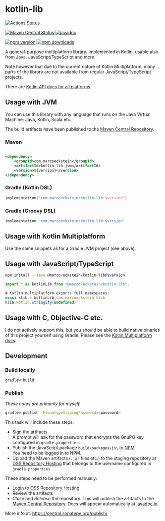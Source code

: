 # kotlin-lib

[![Actions Status](
https://github.com/marco-eckstein/kotlin-lib/workflows/Java%20CI%20with%20Gradle/badge.svg
)](
https://github.com/marco-eckstein/kotlin-lib/actions?query=workflow%3A"Java+CI+with+Gradle"
)

[![Maven Central Status](
https://maven-badges.herokuapp.com/maven-central/com.marcoeckstein/kotlin-lib/badge.svg
)](
https://search.maven.org/search?q=g:com.marcoeckstein%20a:kotlin-lib*
)
[![javadoc](
https://javadoc.io/badge2/com.marcoeckstein/kotlin-lib/javadoc.svg
)](
https://javadoc.io/doc/com.marcoeckstein/kotlin-lib
)

[![npm version](https://badge.fury.io/js/%40marco-eckstein%2Fkotlin-lib.svg)](
https://badge.fury.io/js/%40marco-eckstein%2Fkotlin-lib
)
[![npm downloads](https://img.shields.io/npm/dt/@marco-eckstein/kotlin-lib.svg)](
https://npm-stat.com/charts.html?package=%40marco-eckstein%2Fkotlin-lib&from=2022-12-20
)

A general-purpose multiplatform library. Implemented in Kotlin, usable also from Java, JavaScript/TypeScript
and more.

Note however that due to the current nature of Kotlin Multiplatform, many parts of the library are not
available from regular JavaScript/TypeScript projects.

There are [Kotlin API docs for all platforms](https://javadoc.io/doc/com.marcoeckstein/kotlin-lib).

## Usage with JVM

You can use this library with any language that runs on the Java Virtual Machine: Java, Kotlin, Scala etc.

The build artifacts have been published to the
[Maven Central Repository](https://search.maven.org/search?q=g:com.marcoeckstein%20a:kotlin-lib*).

### Maven

```xml

<dependency>
    <groupId>com.marcoeckstein</groupId>
    <artifactId>kotlin-lib-jvm</artifactId>
    <version>${version}</version>
</dependency>
```

### Gradle (Kotlin DSL)

```kotlin
implementation("com.marcoeckstein:kotlin-lib:$version")
```

### Gradle (Groovy DSL)

```groovy
implementation 'com.marcoeckstein:kotlin-lib:$version'
```

## Usage with Kotlin Multiplatform

Use the same snippets as for a Gradle JVM project (see above).

## Usage with JavaScript/TypeScript

```bash
npm install --save @marco-eckstein/kotlin-lib@$version
```

```TypeScript
import * as kotlinLib from "@marco-eckstein/kotlin-lib";

# Kotlin multiplatform exports full namespaces:
const klib = kotlinLib.com.marcoeckstein.klib
klib.kotlin.stringify(undefined)
```

## Usage with C, Objective-C etc.

I do not actively support this, but you should be able to build native binaries of this project yourself
using Gradle.
Please see the [Kotlin Multiplatform docs](https://kotlinlang.org/docs/multiplatform.html).

## Development

### Build locally

```bash
gradlew build
```

### Publish

*These notes are primarily for myself.*

```bash
gradlew publish -PsonatypeStagingPassword=<password>
```

This task will include these steps:

- Sign the artifacts\
  A prompt will ask for the password that encrypts the GnuPG key configured in `gradle.properties`.
- Publish the JavaScript package `build\packages\js\` to [NPM](https://www.npmjs.com/)\
  You need to be logged in to NPM.
- Upload the Maven artifacts (`.jar` files etc.) to the staging repository at
  [OSS Repository Hosting](https://oss.sonatype.org/) that belongs to the username configured in
  `gradle.properties`.

These steps need to be performed manually:

- Login to [OSS Repository Hosting](https://oss.sonatype.org/)
- Review the artifacts
- *Close* and *Release* the repository. This will publish the artifacts to the
  [Maven Central Repository](https://search.maven.org/).
  Docs will appear automatically at [javadoc.io](https://www.javadoc.io/).

More info at: https://central.sonatype.org/publish/
